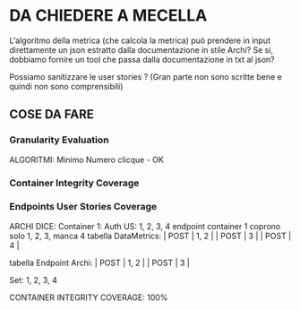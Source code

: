# DA CHIEDERE A MECELLA
L'algoritmo della metrica (che calcola la metrica) può prendere in input direttamente un json estratto dalla documentazione in stile Archi? Se si, dobbiamo fornire un tool che passa dalla documentazione in txt al json?


Possiamo sanitizzare le user stories ? (Gran parte non sono scritte bene e quindi non sono comprensibili)


## COSE DA FARE

### Granularity Evaluation
ALGORITMI:
Minimo Numero clicque - OK



### Container Integrity Coverage

### Endpoints User Stories Coverage


ARCHI DICE:
Container 1: Auth
US: 1, 2, 3, 4
endpoint container 1 coprono solo 1, 2, 3, manca 4
tabella DataMetrics:
| POST | 1, 2 |
| POST | 3 |
| POST | 4 |

tabella Endpoint Archi:
| POST | 1, 2 |
| POST | 3 |

Set: 1, 2, 3, 4

CONTAINER INTEGRITY COVERAGE: 100%


